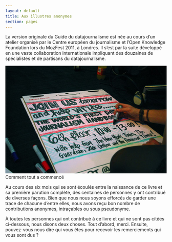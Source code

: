 ```yaml
---
layout: default
title: Aux illustres anonymes
section: pages
---
```


La version originale du Guide du datajournalisme est née au cours d’un atelier organisé par le Centre européen du journalisme et l’Open Knowledge Foundation lors du MozFest 2011, à Londres. Il s’est par la suite développé en une vaste collaboration internationale impliquant des douzaines de spécialistes et de partisans du datajournalisme.

<div id="FIG0.1" class="imageblock">
<div class="content">
<img src="../figs/incoming/00-01.jpg" />
<div class="title">Comment tout a commencé</div>
</div>
</div>

Au cours des six mois qui se sont écoulés entre la naissance de ce livre et sa première parution complète, des centaines de personnes y ont contribué de diverses façons. Bien que nous nous soyons efforcés de garder une trace de chacune d’entre elles, nous avons reçu bon nombre de contributions anonymes, intraçables ou sous pseudonyme.

À toutes les personnes qui ont contribué à ce livre et qui ne sont pas citées ci-dessous, nous disons deux choses. Tout d’abord, merci. Ensuite, pouvez-vous nous dire qui vous êtes pour recevoir les remerciements qui vous sont dus ?